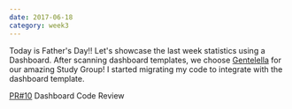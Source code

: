 ```yaml
---
date: 2017-06-18
category: week3
---
```


Today is Father's Day!! Let's showcase the last week statistics using a Dashboard. After scanning dashboard templates, we choose [Gentelella](https://github.com/puikinsh/gentelella) for our amazing Study Group! I started migrating my code to integrate with the dashboard template.<br/>

[PR#10](https://github.com/mozillascience/studyGroup-GSOC/pull/10) Dashboard Code Review


